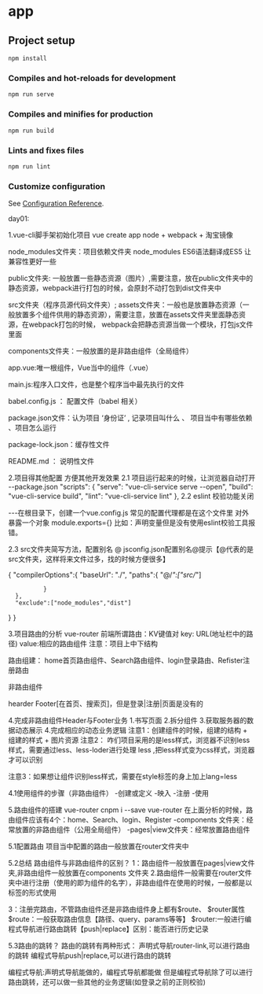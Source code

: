 # app

## Project setup
```
npm install
```

### Compiles and hot-reloads for development
```
npm run serve
```

### Compiles and minifies for production
```
npm run build
```

### Lints and fixes files
```
npm run lint
```

### Customize configuration
See [Configuration Reference](https://cli.vuejs.org/config/).

day01:


1.vue-cli脚手架初始化项目        vue create app
   node + webpack + 淘宝镜像



node_modules文件夹：项目依赖文件夹
  node_modules   ES6语法翻译成ES5   让兼容性更好一些

public文件夹: 一般放置一些静态资源（图片）,需要注意，放在public文件夹中的静态资源，webpack进行打包的时候，会原封不动打包到dist文件夹中

src文件夹（程序员源代码文件夹）;
   assets文件夹：一般也是放置静态资源（一般放置多个组件供用的静态资源），需要注意，放置在assets文件夹里面静态资源，在webpack打包的时候，
   webpack会把静态资源当做一个模块，打包js文件里面

components文件夹：一般放置的是非路由组件（全局组件）

app.vue:唯一根组件，Vue当中的组件（.vue）

main.js:程序入口文件，也是整个程序当中最先执行的文件


babel.config.js ： 配置文件（babel 相关）

package.json文件：认为项目 ‘身份证’ , 记录项目叫什么 、 项目当中有哪些依赖 、项目怎么运行


package-lock.json：缓存性文件

README.md ： 说明性文件



2.项目得其他配置  方便其他开发效果
2.1  项目运行起来的时候，让浏览器自动打开
--package.json
   "scripts": {
    "serve": "vue-cli-service serve --open",
    "build": "vue-cli-service build",
    "lint": "vue-cli-service lint"
    },
2.2   eslint 校验功能关闭

---在根目录下，创建一个vue.config.js  常见的配置代理都是在这个文件里  对外暴露一个对象 module.exports={}
比如：声明变量但是没有使用eslint校验工具报错。



2.3  src文件夹简写方法，配置别名 @
jsconfig.json配置别名@提示【@代表的是src文件夹，这样将来文件过多，找的时候方便很多】

{
   "compilerOptions":{
      "baseUrl": "./",
      "paths":{
         "@/*":["src/*"]

              }
      },
      "exclude":["node_modules","dist"]

   }
}



3.项目路由的分析
vue-router
前端所谓路由：KV键值对
key: URL(地址栏中的路径)
value:相应的路由组件
注意：项目上中下结构


路由组建：
home首页路由组件、Search路由组件、login登录路由、Refister注册路由


非路由组件

hearder
Footer[在首页、搜索页]，但是登录|注册|页面是没有的


4.完成非路由组件Header与Footer业务
1.书写页面
2.拆分组件
3.获取服务器的数据动态展示
4.完成相应的动态业务逻辑
注意1：创建组件的时候，组建的结构 + 组建的样式 + 图片资源
注意2：  咋们项目采用的是less样式，浏览器不识别less样式，需要通过less、less-loder进行处理
less ,把less样式变为css样式，浏览器才可以识别

注意3：如果想让组件识别less样式，需要在style标签的身上加上lang=less


4.1使用组件的步骤（非路由组件）
-创建或定义
-映入
-注册
-使用



5.路由组件的搭建
vue-router     cnpm i --save vue-router
在上面分析的时候，路由组件应该有4个：home、Search、login、Register
-components  文件夹：经常放置的非路由组件（公用全局组件）
-pages|view文件夹：经常放置路由组件

5.1配置路由
项目当中配置的路由一般放置在router文件夹中

5.2总结
路由组件与非路由组件的区别？
1：路由组件一般放置在pages|view文件夹,非路由组件一般放置在components  文件夹
2.路由组件一般需要在router文件夹中进行注册（使用的即为组件的名字），非路由组件在使用的时候，一般都是以标签的形式使用

3：注册完路由，不管路由组件还是非路由组件身上都有$route、 $router属性
$route：一般获取路由信息【路径、query、params等等】
$router:一般进行编程式导航进行路由跳转【push|replace】区别：能否进行历史记录

5.3路由的跳转？
路由的跳转有两种形式：
声明式导航router-link,可以进行路由的跳转
编程式导航push|replace,可以进行路由的跳转

编程式导航:声明式导航能做的，编程式导航都能做
但是编程式导航除了可以进行路由跳转，还可以做一些其他的业务逻辑(如登录之前的正则校验)




